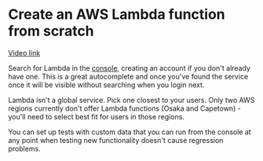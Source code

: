 # Create an AWS Lambda function from scratch

[Video link](https://egghead.io/lessons/aws-create-an-aws-lambda-function-from-scratch?pl=learn-aws-lambda-from-scratch-d29d)

Search for Lambda in the [console](https://console.aws.amazon.com), creating an account if you don't already have one. This is a great autocomplete and once you've found the service once it will be visible without searching when you login next.

Lambda isn't a global service. Pick one closest to your users. Only two AWS regions currently don't offer Lambda functions (Osaka and Capetown) - you'll need to select best fit for users in those regions.

You can set up tests with custom data that you can run from the console at any point when testing new functionality doesn't cause regression problems.
